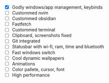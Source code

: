 - [x] Godly windows/app management, keybinds
- [ ] Custommed nvim
- [ ] Custommed obsidian
- [ ] Fastfetch
- [ ] Custommed terminal
- [ ] Clipboard, screenshots fixed
- [ ] Git integrated
- [ ] Statusbar with wi-fi, ram, time and bluetooth
- [ ] Fast windows switch
- [ ] Cool dynamic wallpapers
- [ ] Animations
- [ ] Color pallete, cursor, font
- [ ] High performance